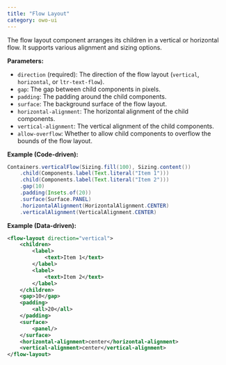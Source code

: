 ```yaml
---
title: "Flow Layout"
category: owo-ui
---
```


The flow layout component arranges its children in a vertical or horizontal flow. It supports various alignment and sizing options.

**Parameters:**

- `direction` (required): The direction of the flow layout (`vertical`, `horizontal`, or `ltr-text-flow`).
- `gap`: The gap between child components in pixels.
- `padding`: The padding around the child components.
- `surface`: The background surface of the flow layout.
- `horizontal-alignment`: The horizontal alignment of the child components.
- `vertical-alignment`: The vertical alignment of the child components.
- `allow-overflow`: Whether to allow child components to overflow the bounds of the flow layout.

**Example (Code-driven):**

```java
Containers.verticalFlow(Sizing.fill(100), Sizing.content())
    .child(Components.label(Text.literal("Item 1")))
    .child(Components.label(Text.literal("Item 2")))
    .gap(10)
    .padding(Insets.of(20))
    .surface(Surface.PANEL)
    .horizontalAlignment(HorizontalAlignment.CENTER)
    .verticalAlignment(VerticalAlignment.CENTER)
```

**Example (Data-driven):**

```xml
<flow-layout direction="vertical">
    <children>
        <label>
            <text>Item 1</text>
        </label>
        <label>
            <text>Item 2</text>
        </label>
    </children>
    <gap>10</gap>
    <padding>
        <all>20</all>
    </padding>
    <surface>
        <panel/>
    </surface>
    <horizontal-alignment>center</horizontal-alignment>
    <vertical-alignment>center</vertical-alignment>
</flow-layout>
```
